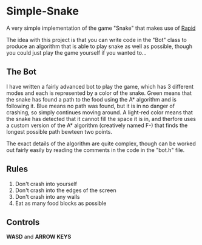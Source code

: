 # Simple-Snake

A very simple implementation of the game "Snake" that makes use of [Rapid](https://github.com/Pencilcaseman/Rapid)

The idea with this project is that you can write code in the "Bot" class to produce an algorithm that is able to play snake as well as possible, though you could just play the game yourself if you wanted to...

## The Bot

I have written a fairly advanced bot to play the game, which has 3 different modes and each is represented by a color of the snake. Green means that the snake has found a path to the food using the A\* algorithm and is following it. Blue means no path was found, but it is in no danger of crashing, so simply continues moving around. A light-red color means that the snake has detected that it cannot fill the space it is in, and therfore uses a custom version of the A\* algorithm (creatively named F-) that finds the longest possible path bewteen two points.

The exact details of the algorithm are quite complex, though can be worked out fairly easily by reading the comments in the code in the "bot.h" file.

## Rules

1. Don't crash into yourself
2. Don't crash into the edges of the screen
3. Don't crash into any walls
4. Eat as many food blocks as possible

## Controls

**WASD** and **ARROW KEYS**

